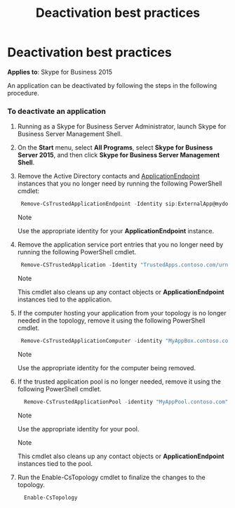 ﻿---
description: Learn how to deactivate an application with best practice procedure.
title: Deactivation best practices
TOCTitle: Deactivation best practices
ms:assetid: ac1ed606-5d62-463f-9891-1308b3cf31dc
ms:mtpsurl: https://msdn.microsoft.com/library/Dn466141(v=office.16)
ms:contentKeyID: 65240054
ms.date: 07/27/2015
mtps_version: v=office.16
---

# Deactivation best practices

**Applies to**: Skype for Business 2015

An application can be deactivated by following the steps in the following procedure.

### To deactivate an application

1. Running as a Skype for Business Server Administrator, launch Skype for Business Server Management Shell.
    
2. On the **Start** menu, select **All Programs**, select **Skype for Business Server 2015**, and then click **Skype for Business Server Management Shell**.

3. Remove the Active Directory contacts and [ApplicationEndpoint](/dotnet/api/microsoft.rtc.collaboration.applicationendpoint?) instances that you no longer need by running the following PowerShell cmdlet:

   ```powershell
    Remove-CsTrustedApplicationEndpoint -Identity sip:ExternalApp@mydomain.com
   ```    

   > [!NOTE]
   > Use the appropriate identity for your **ApplicationEndpoint** instance.

4. Remove the application service port entries that you no longer need by running the following PowerShell cmdlet.
    
   ```powershell   
    Remove-CSTrustedApplication -Identity "TrustedApps.contoso.com/urn:application:ucmasampleapplication"
   ```

   > [!NOTE]
   > This cmdlet also cleans up any contact objects or **ApplicationEndpoint** instances tied to the application.

5. If the computer hosting your application from your topology is no longer needed in the topology, remove it using the following PowerShell cmdlet.
    
   ```powershell
    Remove-CsTrustedApplicationComputer -identity "MyAppBox.contoso.com"
   ```    

   > [!NOTE]
   > Use the appropriate identity for the computer being removed.

6. If the trusted application pool is no longer needed, remove it using the following PowerShell cmdlet.

   ```powershell    
     Remove-CsTrustedApplicationPool -identity "MyAppPool.contoso.com"
   ```
   
   > [!NOTE]
   > Use the appropriate identity for your pool.

   > [!NOTE]
   > This cmdlet also cleans up any contact objects or **ApplicationEndpoint** instances tied to the pool.

7. Run the Enable-CsTopology cmdlet to finalize the changes to the topology.

   ```powershell
     Enable-CsTopology
   ```

<br/>

